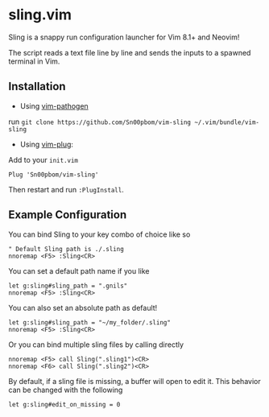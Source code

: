 # sling.vim
Sling is a snappy run configuration launcher for Vim 8.1+ and Neovim!

The script reads a text file line by line and sends the inputs to a spawned terminal in Vim.

## Installation
- Using [vim-pathogen](https://github.com/tpope/vim-pathogen)

run `git clone https://github.com/Sn00pbom/vim-sling ~/.vim/bundle/vim-sling`

- Using [vim-plug](https://github.com/junegunn/vim-plug):

Add to your `init.vim`

```vim
Plug 'Sn00pbom/vim-sling'
```

Then restart and run `:PlugInstall`.

## Example Configuration
You can bind Sling to your key combo of choice like so

```vim
" Default Sling path is ./.sling
nnoremap <F5> :Sling<CR>
```

You can set a default path name if you like

```vim
let g:sling#sling_path = ".gnils"
nnoremap <F5> :Sling<CR>
```

You can also set an absolute path as default!

```vim
let g:sling#sling_path = "~/my_folder/.sling"
nnoremap <F5> :Sling<CR>
```

Or you can bind multiple sling files by calling directly

```vim
nnoremap <F5> call Sling(".sling1")<CR>
nnoremap <F6> call Sling(".sling2")<CR>
```

By default, if a sling file is missing, a buffer will open to edit it. This behavior can be changed with the following

```vim
let g:sling#edit_on_missing = 0
```
